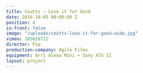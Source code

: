```yaml
---
title: Coutts — Lose it for Good
date: 2016-10-05 00:00:00 Z
position: 4
is-front: false
image: "/uploads/coutts-lose-it-for-good-wide.jpg"
vimeo: 185626712
director: Pip
production-company: Agile Films
equipment: Arri Alexa Mini + Sony A7S II
layout: project
---
```


